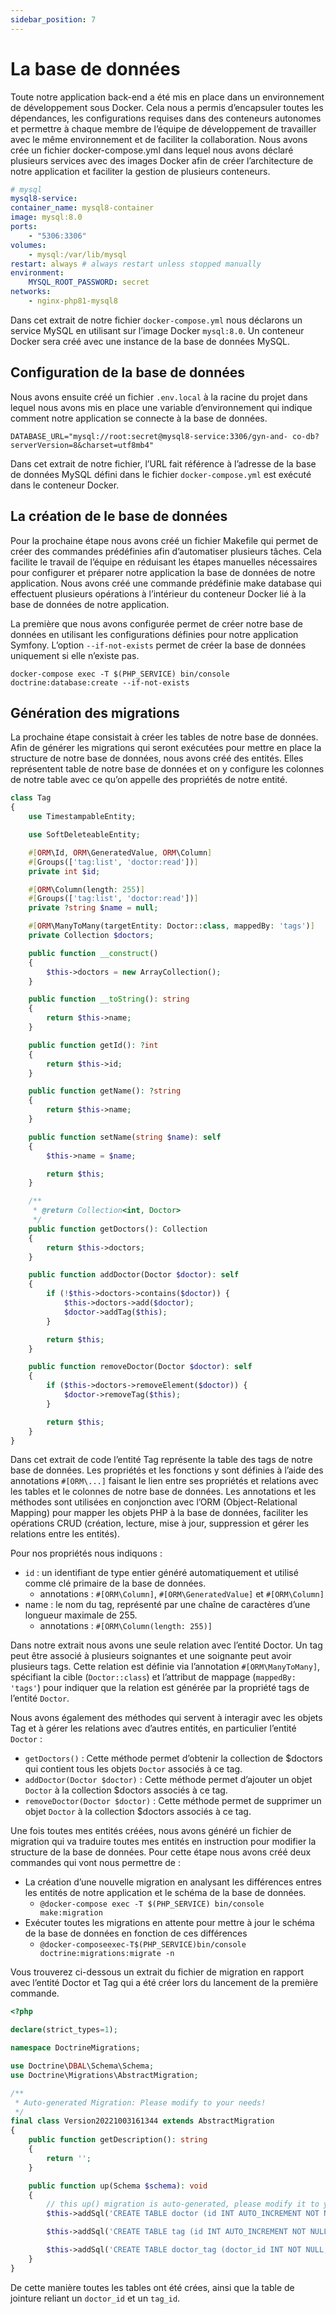 ```yaml
---
sidebar_position: 7
---
```


# La base de données 
Toute notre application back-end a été mis en place dans un environnement de développement sous Docker. Cela nous a permis d’encapsuler toutes les dépendances, les configurations requises dans des conteneurs autonomes et permettre à chaque membre de l’équipe de développement de travailler avec le même environnement et de faciliter la collaboration.
Nous avons crée un fichier docker-compose.yml dans lequel nous avons déclaré plusieurs services avec des images Docker afin de créer l’architecture de notre application et faciliter la gestion de plusieurs conteneurs.

```yaml
# mysql
mysql8-service:
container_name: mysql8-container
image: mysql:8.0
ports:
    - "5306:3306"
volumes:
    - mysql:/var/lib/mysql
restart: always # always restart unless stopped manually
environment:
    MYSQL_ROOT_PASSWORD: secret
networks:
    - nginx-php81-mysql8
```

Dans cet extrait de notre fichier `docker-compose.yml` nous déclarons un service MySQL en utilisant sur l’image Docker `mysql:8.0`. Un conteneur Docker sera créé avec une instance de la base de données MySQL.

## Configuration de la base de données 
Nous avons ensuite créé un fichier `.env.local` à la racine du projet dans lequel nous avons mis en place une variable d’environnement qui indique comment notre application se connecte à la base de données.

`DATABASE_URL="mysql://root:secret@mysql8-service:3306/gyn-and-
co-db?serverVersion=8&charset=utf8mb4"`

Dans cet extrait de notre fichier, l’URL fait référence à l’adresse de la base de données MySQL défini dans le fichier `docker-compose.yml` est exécuté dans le conteneur Docker.

## La création de le base de données
Pour la prochaine étape nous avons créé un fichier Makefile qui permet de créer des commandes prédéfinies afin d’automatiser plusieurs tâches. Cela facilite le travail de l’équipe en réduisant les étapes manuelles nécessaires pour configurer et préparer notre application la base de données de notre application.
Nous avons créé une commande prédéfinie make database qui effectuent plusieurs opérations à l’intérieur du conteneur Docker lié à la base de données de notre application.

La première que nous avons configurée permet de créer notre base de données en utilisant les configurations définies pour notre application Symfony. L’option `--if-not-exists` permet de créer la base de données uniquement si elle n’existe pas.

`docker-compose exec -T $(PHP_SERVICE) bin/console doctrine:database:create --if-not-exists`

## Génération des migrations
La prochaine étape consistait à créer les tables de notre base de données. Afin de générer les migrations qui seront exécutées pour mettre en place la structure de notre base de données, nous avons créé des entités. Elles représentent table de notre base de données et on y configure les colonnes de notre table avec ce qu’on appelle des propriétés de notre entité.

```php
class Tag
{
    use TimestampableEntity;

    use SoftDeleteableEntity;

    #[ORM\Id, ORM\GeneratedValue, ORM\Column]
    #[Groups(['tag:list', 'doctor:read'])]
    private int $id;

    #[ORM\Column(length: 255)]
    #[Groups(['tag:list', 'doctor:read'])]
    private ?string $name = null;

    #[ORM\ManyToMany(targetEntity: Doctor::class, mappedBy: 'tags')]
    private Collection $doctors;

    public function __construct()
    {
        $this->doctors = new ArrayCollection();
    }

    public function __toString(): string
    {
        return $this->name;
    }

    public function getId(): ?int
    {
        return $this->id;
    }

    public function getName(): ?string
    {
        return $this->name;
    }

    public function setName(string $name): self
    {
        $this->name = $name;

        return $this;
    }

    /**
     * @return Collection<int, Doctor>
     */
    public function getDoctors(): Collection
    {
        return $this->doctors;
    }

    public function addDoctor(Doctor $doctor): self
    {
        if (!$this->doctors->contains($doctor)) {
            $this->doctors->add($doctor);
            $doctor->addTag($this);
        }

        return $this;
    }

    public function removeDoctor(Doctor $doctor): self
    {
        if ($this->doctors->removeElement($doctor)) {
            $doctor->removeTag($this);
        }

        return $this;
    }
}
```

Dans cet extrait de code l’entité Tag représente la table des tags de notre base de données. Les propriétés et les fonctions y sont définies à l’aide des annotations `#[ORM\...]` faisant le lien entre ses propriétés et relations avec les tables et le colonnes de notre base de données. Les annotations et les méthodes sont utilisées en conjonction avec l’ORM (Object-Relational Mapping) pour mapper les objets PHP à la base de données, faciliter les opérations CRUD (création, lecture, mise à jour, suppression et gérer les relations entre les entités).

Pour nos propriétés nous indiquons :
- `id` : un identifiant de type entier généré automatiquement et utilisé comme clé primaire de la base de données. 
    - annotations : `#[ORM\Column]`, `#[ORM\GeneratedValue]` et `#[ORM\Column]`
- name : le nom du tag, représenté par une chaîne de caractères d’une longueur maximale de 255.
    - annotations : `#[ORM\Column(length: 255)]`

Dans notre extrait nous avons une seule relation avec l’entité Doctor. Un tag peut être associé à plusieurs soignantes et une soignante peut avoir plusieurs tags. Cette relation est définie via l’annotation `#[ORM\ManyToMany]`, spécifiant la cible (`Doctor::class`) et l’attribut de mappage (`mappedBy: 'tags'`) pour indiquer que la relation est générée par la propriété tags de l’entité `Doctor`.

Nous avons également des méthodes qui servent à interagir avec les objets Tag et à gérer les relations avec d’autres entités, en particulier l’entité `Doctor` :
- `getDoctors()` : Cette méthode permet d’obtenir la collection de $doctors qui contient tous les objets `Doctor` associés à ce tag.
- `addDoctor(Doctor $doctor)` : Cette méthode permet d’ajouter un objet `Doctor` à la collection $doctors associés à ce tag.
- `removeDoctor(Doctor $doctor)` : Cette méthode permet de supprimer un objet `Doctor` à la collection $doctors associés à ce tag.

Une fois toutes mes entités créées, nous avons généré un fichier de migration qui va traduire toutes mes entités en instruction pour modifier la structure de la base de données.
Pour cette étape nous avons créé deux commandes qui vont nous permettre de :
- La création d’une nouvelle migration en analysant les différences entres les entités de notre application et le schéma de la base de données.
    - `@docker-compose exec -T $(PHP_SERVICE) bin/console make:migration`
- Exécuter toutes les migrations en attente pour mettre à jour le schéma de la base de données en fonction de ces différences
    - `@docker-composeexec-T$(PHP_SERVICE)bin/console doctrine:migrations:migrate -n`

Vous trouverez ci-dessous un extrait du fichier de migration en rapport avec l’entité Doctor et Tag qui a été créer lors du lancement de la première commande.

```php
<?php

declare(strict_types=1);

namespace DoctrineMigrations;

use Doctrine\DBAL\Schema\Schema;
use Doctrine\Migrations\AbstractMigration;

/**
 * Auto-generated Migration: Please modify to your needs!
 */
final class Version20221003161344 extends AbstractMigration
{
    public function getDescription(): string
    {
        return '';
    }

    public function up(Schema $schema): void
    {
        // this up() migration is auto-generated, please modify it to your needs
        $this->addSql('CREATE TABLE doctor (id INT AUTO_INCREMENT NOT NULL, fee_id INT NOT NULL, created_by_id INT NOT NULL, updated_by_id INT DEFAULT NULL, lastname VARCHAR(255) NOT NULL, firstname VARCHAR(255) NOT NULL, gender VARCHAR(255) DEFAULT \'undefined\' NOT NULL, status VARCHAR(255) DEFAULT \'pending\' NOT NULL, has_online_appointment TINYINT(1) DEFAULT 0 NOT NULL, private_reason LONGTEXT DEFAULT NULL, created_at DATETIME NOT NULL, updated_at DATETIME NOT NULL, deleted_at DATETIME DEFAULT NULL, INDEX IDX_1FC0F36AAB45AECA (fee_id), INDEX IDX_1FC0F36AB03A8386 (created_by_id), INDEX IDX_1FC0F36A896DBBDE (updated_by_id), PRIMARY KEY(id)) DEFAULT CHARACTER SET utf8mb4 COLLATE `utf8mb4_unicode_ci` ENGINE = InnoDB');

        $this->addSql('CREATE TABLE tag (id INT AUTO_INCREMENT NOT NULL, name VARCHAR(255) NOT NULL, created_at DATETIME NOT NULL, updated_at DATETIME NOT NULL, deleted_at DATETIME DEFAULT NULL, PRIMARY KEY(id)) DEFAULT CHARACTER SET utf8mb4 COLLATE `utf8mb4_unicode_ci` ENGINE = InnoDB');

        $this->addSql('CREATE TABLE doctor_tag (doctor_id INT NOT NULL, tag_id INT NOT NULL, INDEX IDX_EB09AE2C87F4FB17 (doctor_id), INDEX IDX_EB09AE2CBAD26311 (tag_id), PRIMARY KEY(doctor_id, tag_id)) DEFAULT CHARACTER SET utf8mb4 COLLATE `utf8mb4_unicode_ci` ENGINE = InnoDB');
    }
}
```

De cette manière toutes les tables ont été crées, ainsi que la table de jointure reliant un `doctor_id` et un `tag_id`.
